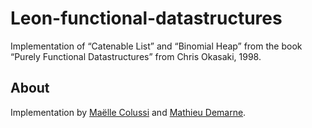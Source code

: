 # Leon-functional-datastructures
Implementation of “Catenable List”  and “Binomial Heap” from the book “Purely Functional Datastructures” from Chris Okasaki, 1998.

## About

Implementation by [Maëlle Colussi](https://github.com/MaelleC) and [Mathieu Demarne](https://github.com/mdemarne/).
